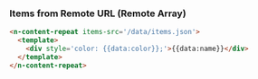
### Items from Remote URL (Remote Array)

```html
<n-content-repeat items-src='/data/items.json'>
  <template>
    <div style='color: {{data:color}};'>{{data:name}}</div>
  </template>
</n-content-repeat>
```
